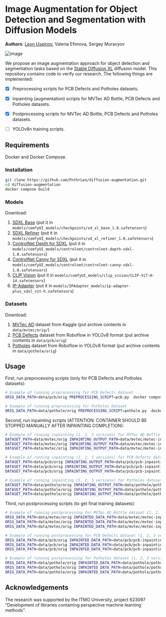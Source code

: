 # Image Augmentation for Object Detection and Segmentation with Diffusion Models

**Authors**: [Leon Useinov](https://github.com/PnthrLeo)\,
Valeria Efimova\,
Sergey Muravyov

![image](https://github.com/PnthrLeo/big-data-2023-part4/assets/29786176/f2050fbc-56a0-4588-a455-6f458d0938c4)

We propose an image augmentation approach for object detection and segmentation tasks based on the [Stable Diffusion XL](https://arxiv.org/abs/2307.01952) diffusion model. This repository contains code to verify our research. The following things are implemented:

- [x] Preprocessing scripts for PCB Defects and Potholes datasets. 
- [x] Inpainting (augmentation) scripts for MVTec AD Bottle, PCB Defects and Potholes datasets.
- [x] Postprocessing scripts for MVTec AD Bottle, PCB Defects and Potholes datasets.
- [ ] YOLOv8n training scripts.




## Requirements
Docker and Docker Compose.


### Installation
```bash
git clone https://github.com/PnthrLeo/diffusion-augmentation.git
cd diffusion-augmentation
docker compose build
```


### Models
Download:
1. [SDXL Base](https://huggingface.co/stabilityai/stable-diffusion-xl-base-1.0/resolve/main/sd_xl_base_1.0.safetensors?download=true) (put it in `models/comfyUI_models/checkpoints/sd_xl_base_1.0.safetensors`)
2. [SDXL Refiner](https://huggingface.co/stabilityai/stable-diffusion-xl-refiner-1.0/resolve/main/sd_xl_refiner_1.0.safetensors?download=true) (put it in `models/comfyUI_models/checkpoints/sd_xl_refiner_1.0.safetensors`)
3. [ControlNet Depth for SDXL](https://huggingface.co/diffusers/controlnet-depth-sdxl-1.0/resolve/main/diffusion_pytorch_model.fp16.safetensors?download=true) (put it in `models/comfyUI_models/controlnet/controlnet-depth-sdxl-1.0.safetensors`)
4. [ControlNet Canny for SDXL](https://huggingface.co/diffusers/controlnet-canny-sdxl-1.0/resolve/main/diffusion_pytorch_model.fp16.safetensors?download=true) (put it in `models/comfyUI_models/controlnet/controlnet-canny-sdxl-1.0.safetensors`)
5. [CLIP Vision](https://huggingface.co/laion/CLIP-ViT-H-14-laion2B-s32B-b79K/resolve/main/model.safetensors?download=true) (put it in `models/comfyUI_models/clip_vision/CLIP-ViT-H-14.safetensors`)
6. [IP-Adapter](https://huggingface.co/h94/IP-Adapter/resolve/main/sdxl_models/ip-adapter-plus_sdxl_vit-h.safetensors?download=true) (put it in `models/IPAdapter_models/ip-adapter-plus_sdxl_vit-h.safetensors`)


### Datasets
Download:
1. [MVTec AD](https://www.kaggle.com/datasets/thtuan/mvtecad-mvtec-anomaly-detection/download?datasetVersionNumber=2) dataset from Kaggle (put archive contents in `data/mvtec/orig/`)
2. [PCB Defects](https://universe.roboflow.com/diplom-qz7q6/defects-2q87r/dataset/16/download) dataset from Roboflow in YOLOv8 format (put archive contents in `data/pcb/orig`)
3. [Potholes](https://universe.roboflow.com/final-project-iic7d/pothole-detection-system-new/dataset/1/download) dataset from Roboflow in YOLOv8 format (put archive contents in `data/pothole/orig`)
## Usage
First, run preprocessing scripts (only for PCB Defects and Potholes datasets):
```bash
# Example of running preprocessing for PCB Defects dataset
ORIG_DATA_PATH=data/pcb/orig PREPROCESSING_SCRIPT=pcb.py  docker compose -f docker-compose-preprocessing.yaml up

# Example of running preprocessing for Potholes dataset
ORIG_DATA_PATH=data/pothole/orig PREPROCESSING_SCRIPT=pothole.py  docker compose -f docker-compose-preprocessing.yaml up
```

Second, run inpainting scripts (ATTENTION: CONTAINER SHOULD BE STOPPED MANUALLY AFTER INPAINTING COMPLETION):
```bash
# Example of running inpainting (1, 2, 3 versions) for MVTec AD Bottle dataset
DATASET_PATH=data/mvtec/orig INPAINTING_OUTPUT_PATH=data/mvtec/mvtec-inpainting/mvtec-inpainting-1 INP_IMG_PER_ORIG_IMG=15 INPAINTING_SCRIPT=mvtec_perform_inpainting_1_0.py  docker compose up
DATASET_PATH=data/mvtec/orig INPAINTING_OUTPUT_PATH=data/mvtec/mvtec-inpainting/mvtec-inpainting-2 INP_IMG_PER_ORIG_IMG=15 INPAINTING_SCRIPT=mvtec_perform_inpainting_2_0.py  docker compose up
DATASET_PATH=data/mvtec/orig INPAINTING_OUTPUT_PATH=data/mvtec/mvtec-inpainting/mvtec-inpainting-3 INP_IMG_PER_ORIG_IMG=15 INPAINTING_SCRIPT=mvtec_perform_inpainting_3_0.py  docker compose up

# Example of running inpainting (1, 2, 3 versions) for PCB Defects dataset
DATASET_PATH=data/pcb/orig INPAINTING_OUTPUT_PATH=data/pcb/pcb-inpainting/pcb-inpainting-1 INP_IMG_PER_ORIG_IMG=6 INPAINTING_SCRIPT=pcb_perform_inpainting_1_0.py  docker compose up
DATASET_PATH=data/pcb/orig INPAINTING_OUTPUT_PATH=data/pcb/pcb-inpainting/pcb-inpainting-2 INP_IMG_PER_ORIG_IMG=6 INPAINTING_SCRIPT=pcb_perform_inpainting_2_0.py  docker compose up
DATASET_PATH=data/pcb/orig INPAINTING_OUTPUT_PATH=data/pcb/pcb-inpainting/pcb-inpainting-3 INP_IMG_PER_ORIG_IMG=6 INPAINTING_SCRIPT=pcb_perform_inpainting_3_0.py  docker compose up

# Example of running inpainting (1, 2, 3 versions) for Potholes dataset
DATASET_PATH=data/pothole/orig INPAINTING_OUTPUT_PATH=data/pothole/pothole-inpainting/pothole-inpainting-1 INP_IMG_PER_ORIG_IMG=6 INPAINTING_SCRIPT=pothole_perform_inpainting_1_0.py  docker compose up
DATASET_PATH=data/pothole/orig INPAINTING_OUTPUT_PATH=data/pothole/pothole-inpainting/pothole-inpainting-2 INP_IMG_PER_ORIG_IMG=6 INPAINTING_SCRIPT=pothole_perform_inpainting_2_0.py  docker compose up
DATASET_PATH=data/pothole/orig INPAINTING_OUTPUT_PATH=data/pothole/pothole-inpainting/pothole-inpainting-3 INP_IMG_PER_ORIG_IMG=6 INPAINTING_SCRIPT=pothole_perform_inpainting_3_0.py  docker compose up
```

Third, run postprocessing scripts (to get final training datasets):
```bash
# Example of running postprocessing for MVTec AD Bottle dataset (1, 2, 3 versions)
ORIG_DATA_PATH=data/mvtec/orig INPAINTED_DATA_PATH=data/mvtec/mvtec-inpainting/mvtec-inpainting-1 FINAL_DATASET_PATH=data/mvtec/mvtec-datasets/mvtec-with-inpainting-1 INP_IMG_PER_ORIG_IMG=15 NOT_INPAINTED_DATA_PATH=data/mvtec/mvtec-datasets/mvtec-no-inpainting POSTPROCESSING_SCRIPT=mvtec.py  docker compose -f docker-compose-postprocessing.yaml up
ORIG_DATA_PATH=data/mvtec/orig INPAINTED_DATA_PATH=data/mvtec/mvtec-inpainting/mvtec-inpainting-2 FINAL_DATASET_PATH=data/mvtec/mvtec-datasets/mvtec-with-inpainting-2 INP_IMG_PER_ORIG_IMG=15 NOT_INPAINTED_DATA_PATH=data/mvtec/mvtec-datasets/mvtec-no-inpainting POSTPROCESSING_SCRIPT=mvtec.py  docker compose -f docker-compose-postprocessing.yaml up
ORIG_DATA_PATH=data/mvtec/orig INPAINTED_DATA_PATH=data/mvtec/mvtec-inpainting/mvtec-inpainting-3 FINAL_DATASET_PATH=data/mvtec/mvtec-datasets/mvtec-with-inpainting-3 INP_IMG_PER_ORIG_IMG=15 NOT_INPAINTED_DATA_PATH=data/mvtec/mvtec-datasets/mvtec-no-inpainting POSTPROCESSING_SCRIPT=mvtec.py  docker compose -f docker-compose-postprocessing.yaml up

# Example of running postprocessing for PCB Defects dataset (1, 2, 3 versions)
ORIG_DATA_PATH=data/pcb/orig INPAINTED_DATA_PATH=data/pcb/pcb-inpainting/pcb-inpainting-1 FINAL_DATASET_PATH=data/pcb/pcb-datasets/pcb-with-inpainting-1 INP_IMG_PER_ORIG_IMG=6 NOT_INPAINTED_DATA_PATH=data/pcb/pcb-datasets/pcb-no-inpainting POSTPROCESSING_SCRIPT=pcb.py  docker compose -f docker-compose-postprocessing.yaml up
ORIG_DATA_PATH=data/pcb/orig INPAINTED_DATA_PATH=data/pcb/pcb-inpainting/pcb-inpainting-2 FINAL_DATASET_PATH=data/pcb/pcb-datasets/pcb-with-inpainting-2 INP_IMG_PER_ORIG_IMG=6 NOT_INPAINTED_DATA_PATH=data/pcb/pcb-datasets/pcb-no-inpainting POSTPROCESSING_SCRIPT=pcb.py  docker compose -f docker-compose-postprocessing.yaml up
ORIG_DATA_PATH=data/pcb/orig INPAINTED_DATA_PATH=data/pcb/pcb-inpainting/pcb-inpainting-3 FINAL_DATASET_PATH=data/pcb/pcb-datasets/pcb-with-inpainting-3 INP_IMG_PER_ORIG_IMG=6 NOT_INPAINTED_DATA_PATH=data/pcb/pcb-datasets/pcb-no-inpainting POSTPROCESSING_SCRIPT=pcb.py  docker compose -f docker-compose-postprocessing.yaml up

# Example of running postprocessing for Potholes dataset (1, 2, 3 versions)
ORIG_DATA_PATH=data/pothole/orig INPAINTED_DATA_PATH=data/pothole/pothole-inpainting/pothole-inpainting-1 FINAL_DATASET_PATH=data/pothole/pothole-datasets/pothole-with-inpainting-1 INP_IMG_PER_ORIG_IMG=6 NOT_INPAINTED_DATA_PATH=data/pothole/pothole-datasets/pothole-no-inpainting POSTPROCESSING_SCRIPT=pothole.py  docker compose -f docker-compose-postprocessing.yaml up
ORIG_DATA_PATH=data/pothole/orig INPAINTED_DATA_PATH=data/pothole/pothole-inpainting/pothole-inpainting-2 FINAL_DATASET_PATH=data/pothole/pothole-datasets/pothole-with-inpainting-2 INP_IMG_PER_ORIG_IMG=6 NOT_INPAINTED_DATA_PATH=data/pothole/pothole-datasets/pothole-no-inpainting POSTPROCESSING_SCRIPT=pothole.py  docker compose -f docker-compose-postprocessing.yaml up
ORIG_DATA_PATH=data/pothole/orig INPAINTED_DATA_PATH=data/pothole/pothole-inpainting/pothole-inpainting-3 FINAL_DATASET_PATH=data/pothole/pothole-datasets/pothole-with-inpainting-3 INP_IMG_PER_ORIG_IMG=6 NOT_INPAINTED_DATA_PATH=data/pothole/pothole-datasets/pothole-no-inpainting POSTPROCESSING_SCRIPT=pothole.py  docker compose -f docker-compose-postprocessing.yaml up
```
## Acknowledgements

The research was supported by the ITMO University, project 623097 ”Development of libraries containing perspective machine learning methods”.
